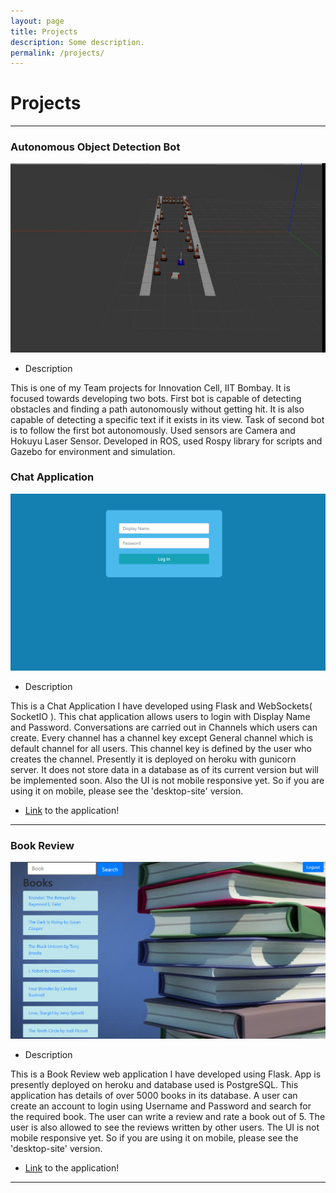 ```yaml
---
layout: page
title: Projects
description: Some description.
permalink: /projects/
---
```


# Projects
<hr>

### Autonomous Object Detection Bot

![Autonomous-Bot](/assets/img/projects/bot.jpeg)

* Description

This is one of my Team projects for Innovation Cell, IIT Bombay. It is focused towards developing two bots. First bot is capable of detecting obstacles and finding a path autonomously without getting hit. It is also capable of detecting a specific text if it exists in its view. Task of second bot is to follow the first bot autonomously. Used sensors are Camera and Hokuyu Laser Sensor. Developed in ROS, used Rospy library for scripts and Gazebo for environment and simulation. 

### Chat Application 

![app-pichat](/assets/img/projects/app-pichat.png)

* Description

This is a Chat Application I have developed using Flask and WebSockets( SocketIO ). This chat application allows users to login with Display Name and Password. Conversations are carried out in Channels which users can create. Every channel has a channel key except General channel which is default channel for all users. This channel key is defined by the user who creates the channel. Presently it is deployed on heroku with gunicorn server. It does not store data in a database as of its current version but will be implemented soon. Also the UI is not mobile responsive yet. So if you are using it on mobile, please see the  'desktop-site' version.

* [Link](http://app-pichat.herokuapp.com/) to the application!

<hr>

### Book Review

![app-pichat](/assets/img/projects/app-pibooks.png)

* Description

This is a Book Review web application I have developed using Flask. App is presently deployed on heroku and database used is PostgreSQL. This application has details of over 5000 books in its database. A user can create an account to login using Username and Password and search for the required book. The user can write a review and rate a book out of 5. The user is also allowed to see the reviews written by other users. The UI is not mobile responsive yet. So if you are using it on mobile, please see the  'desktop-site' version.

* [Link](http://app-pibooks.herokuapp.com) to the application!

<hr>


